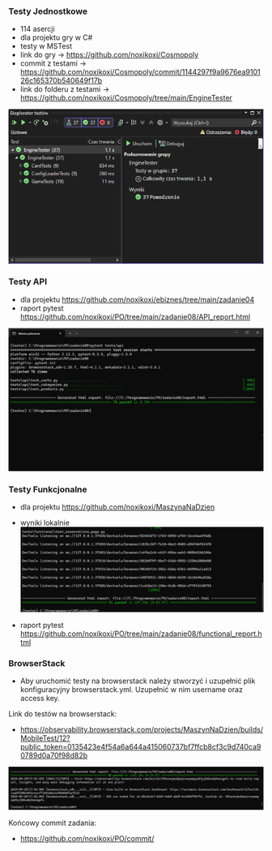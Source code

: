 ### Testy Jednostkowe
- 114 asercji
- dla projektu gry w C#
- testy w MSTest
- link do gry -> https://github.com/noxikoxi/Cosmopoly
- commit z testami -> https://github.com/noxikoxi/Cosmopoly/commit/1144297f9a9676ea910126c165370b540649f17b
- link do folderu z testami -> https://github.com/noxikoxi/Cosmopoly/tree/main/EngineTester

![Testy Jednostkowe](UnitTests.png)

### Testy API
- dla projektu https://github.com/noxikoxi/ebiznes/tree/main/zadanie04
- raport pytest https://github.com/noxikoxi/PO/tree/main/zadanie08/API_report.html

![Testy API](ApiTests.png)

### Testy Funkcjonalne
- dla projektu https://github.com/noxikoxi/MaszynaNaDzien

- wyniki lokalnie
![Testy Funkcjonalne](functional_tests_local.png)
- raport pytest https://github.com/noxikoxi/PO/tree/main/zadanie08/functional_report.html

### BrowserStack
- Aby uruchomić testy na browserstack należy stworzyć i uzupełnić plik konfiguracyjny browserstack.yml. Uzupełnić w nim username oraz access key.

Link do testów na browserstack:
- https://observability.browserstack.com/projects/MaszynNaDzien/builds/MobileTest/12?public_token=0135423e4f54a6a644a415060737bf7ffcb8cf3c9d740ca90789d0a70f98d82b

![Testy Funkcjonalne BrowserStack](browserstack_tests.png)

Końcowy commit zadania:
- https://github.com/noxikoxi/PO/commit/
